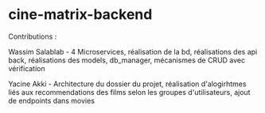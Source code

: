 # cine-matrix-backend

Contributions :

Wassim Salablab - 4 Microservices, réalisation de la bd, réalisations des api back, réalisations des models, db_manager, mécanismes de CRUD avec vérification

Yacine Akki - Architecture du dossier du projet, réalisation d'alogirhtmes liés aux recommendations des films selon les groupes d'utilisateurs, ajout de endpoints dans movies

